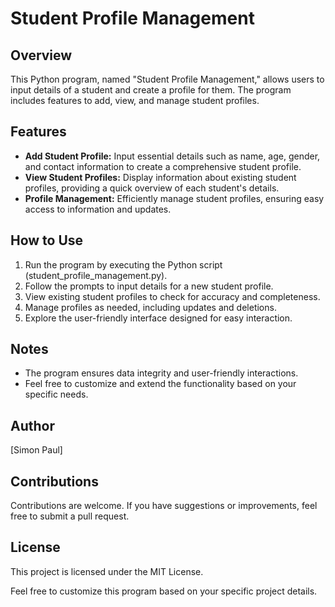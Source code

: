 # Student Profile Management
## Overview

This Python program, named "Student Profile Management," allows users to input details of a student and create a profile for them. The program includes features to add, view, and manage student profiles.
## Features
- **Add Student Profile:** Input essential details such as name, age, gender, and contact information to create a comprehensive student profile.
- **View Student Profiles:** Display information about existing student profiles, providing a quick overview of each student's details.
- **Profile Management:** Efficiently manage student profiles, ensuring easy access to information and updates.

## How to Use
1. Run the program by executing the Python script
   (student_profile_management.py).
2. Follow the prompts to input details for a new student profile.
3. View existing student profiles to check for accuracy and completeness.
4. Manage profiles as needed, including updates and deletions.
5. Explore the user-friendly interface designed for easy interaction.

## Notes
- The program ensures data integrity and user-friendly interactions.
- Feel free to customize and extend the functionality based on your specific needs.

## Author

[Simon Paul]
## Contributions

Contributions are welcome. If you have suggestions or improvements, feel free to submit a pull request.
## License

This project is licensed under the MIT License.

Feel free to customize this program based on your specific project details.
